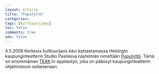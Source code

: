```yaml
--- 
layout: article 
title: "Puputyttö" 
categories: 
tags: [kulttuurijaos]
toc: false 
comments: true 
ads: false 
--- 
```


4.5.2009 Kerkesix kulttuurijaos kävi katsastamassa Helsingin
kaupunginteatterin Studio Pasilassa näytelmän nimeltään
[Puputyttö](http://www.hkt.fi/ohjelmisto/play.php?name=pupu). Tämä on
ensimmäinen [TEAK](http://www.teak.fi/):in oppilastyö, joka on päässyt
kaupunginteatterin ohjelmistoon sellaisenaan.

